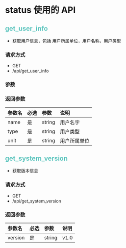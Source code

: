 # status 使用的 API

## <font color=#60c6bf>get_user_info</font>

- 获取用户信息，包括 用户所属单位，用户名称，用户类型

### 请求方式

- GET
- /api/get_user_info

### 参数

### 返回参数

| 参数名 | 必选 | 参数   | 说明         |
| :----- | :--- | :----- | :----------- |
| name   | 是   | string | 用户名字     |
| type   | 是   | string | 用户类型     |
| unit   | 是   | string | 用户所属单位 |

## <font color=#60c6bf>get_system_version</font>

- 获取版本信息

### 请求方式

- GET
- /api/get_system_version

### 返回参数

| 参数名  | 必选 | 参数   | 说明 |
| :------ | :--- | :----- | :--- |
| version | 是   | string | v1.0 |
